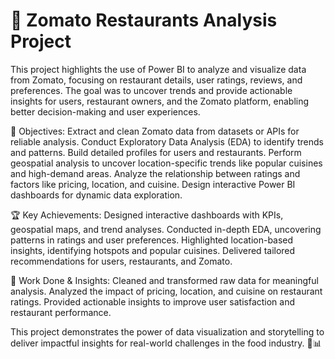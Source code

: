 # 🚀 Zomato Restaurants Analysis Project 

This project highlights the use of Power BI to analyze and visualize data from Zomato, focusing on restaurant details, user ratings, reviews, and preferences. The goal was to uncover trends and provide actionable insights for users, restaurant owners, and the Zomato platform, enabling better decision-making and user experiences.

📌 Objectives:
Extract and clean Zomato data from datasets or APIs for reliable analysis.
Conduct Exploratory Data Analysis (EDA) to identify trends and patterns.
Build detailed profiles for users and restaurants.
Perform geospatial analysis to uncover location-specific trends like popular cuisines and high-demand areas.
Analyze the relationship between ratings and factors like pricing, location, and cuisine.
Design interactive Power BI dashboards for dynamic data exploration.



🏆 Key Achievements:
Designed interactive dashboards with KPIs, geospatial maps, and trend analyses.
Conducted in-depth EDA, uncovering patterns in ratings and user preferences.
Highlighted location-based insights, identifying hotspots and popular cuisines.
Delivered tailored recommendations for users, restaurants, and Zomato.


🔧 Work Done & Insights:
Cleaned and transformed raw data for meaningful analysis.
Analyzed the impact of pricing, location, and cuisine on restaurant ratings.
Provided actionable insights to improve user satisfaction and restaurant performance.


This project demonstrates the power of data visualization and storytelling to deliver impactful insights for real-world challenges in the food industry. 🥗📊

